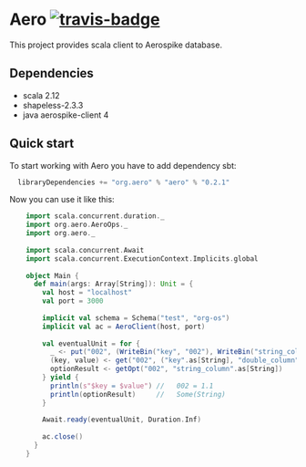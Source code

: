 Aero [![travis-badge][]][travis]
====

[travis]:                https://travis-ci.org/vlmiroshnikov/aero
[travis-badge]:          https://travis-ci.org/vlmiroshnikov/aero.svg?branch=master

This project provides scala client to Aerospike database.

Dependencies 
------------
- scala 2.12
- shapeless-2.3.3
- java aerospike-client 4


Quick start 
-----------
To start working with Aero you have to add dependency sbt:
```scala
  libraryDependencies += "org.aero" % "aero" % "0.2.1" 
```

Now you can use it like this:

```scala
    import scala.concurrent.duration._
    import org.aero.AeroOps._
    import org.aero._
    
    import scala.concurrent.Await
    import scala.concurrent.ExecutionContext.Implicits.global
    
    object Main {
      def main(args: Array[String]): Unit = {
        val host = "localhost"
        val port = 3000
    
        implicit val schema = Schema("test", "org-os")
        implicit val ac = AeroClient(host, port)
    
        val eventualUnit = for {
          _ <- put("002", (WriteBin("key", "002"), WriteBin("string_column", "string"), WriteBin("double_column", 1.1)))
          (key, value) <- get("002", ("key".as[String], "double_column".as[Double]))
          optionResult <- getOpt("002", "string_column".as[String])
        } yield {
          println(s"$key = $value") //   002 = 1.1
          println(optionResult)     //   Some(String)
        }
    
        Await.ready(eventualUnit, Duration.Inf)
    
        ac.close()
      }
    }
```
